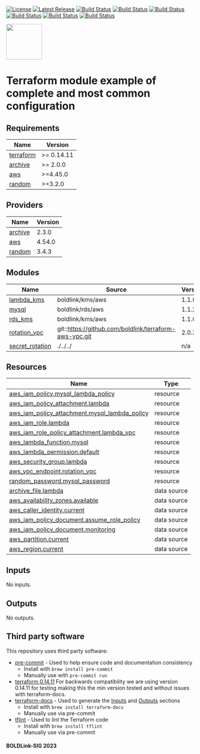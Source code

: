 [![License](https://img.shields.io/badge/License-Apache-blue.svg)](https://github.com/boldlink/terraform-aws-secretsmanager/blob/main/LICENSE)
[![Latest Release](https://img.shields.io/github/release/boldlink/terraform-aws-secretsmanager.svg)](https://github.com/boldlink/terraform-aws-secretsmanager/releases/latest)
[![Build Status](https://github.com/boldlink/terraform-aws-secretsmanager/actions/workflows/update.yaml/badge.svg)](https://github.com/boldlink/terraform-aws-secretsmanager/actions)
[![Build Status](https://github.com/boldlink/terraform-aws-secretsmanager/actions/workflows/release.yaml/badge.svg)](https://github.com/boldlink/terraform-aws-secretsmanager/actions)
[![Build Status](https://github.com/boldlink/terraform-aws-secretsmanager/actions/workflows/pre-commit.yaml/badge.svg)](https://github.com/boldlink/terraform-aws-secretsmanager/actions)
[![Build Status](https://github.com/boldlink/terraform-aws-secretsmanager/actions/workflows/pr-labeler.yaml/badge.svg)](https://github.com/boldlink/terraform-aws-secretsmanager/actions)
[![Build Status](https://github.com/boldlink/terraform-aws-secretsmanager/actions/workflows/checkov.yaml/badge.svg)](https://github.com/boldlink/terraform-aws-secretsmanager/actions)
[![Build Status](https://github.com/boldlink/terraform-aws-secretsmanager/actions/workflows/auto-badge.yaml/badge.svg)](https://github.com/boldlink/terraform-aws-secretsmanager/actions)

[<img src="https://avatars.githubusercontent.com/u/25388280?s=200&v=4" width="96"/>](https://boldlink.io)

# Terraform  module example of complete and most common configuration


<!-- BEGINNING OF PRE-COMMIT-TERRAFORM DOCS HOOK -->
## Requirements

| Name | Version |
|------|---------|
| <a name="requirement_terraform"></a> [terraform](#requirement\_terraform) | >= 0.14.11 |
| <a name="requirement_archive"></a> [archive](#requirement\_archive) | >= 2.0.0 |
| <a name="requirement_aws"></a> [aws](#requirement\_aws) | >=4.45.0 |
| <a name="requirement_random"></a> [random](#requirement\_random) | >=3.2.0 |

## Providers

| Name | Version |
|------|---------|
| <a name="provider_archive"></a> [archive](#provider\_archive) | 2.3.0 |
| <a name="provider_aws"></a> [aws](#provider\_aws) | 4.54.0 |
| <a name="provider_random"></a> [random](#provider\_random) | 3.4.3 |

## Modules

| Name | Source | Version |
|------|--------|---------|
| <a name="module_lambda_kms"></a> [lambda\_kms](#module\_lambda\_kms) | boldlink/kms/aws | 1.1.0 |
| <a name="module_mysql"></a> [mysql](#module\_mysql) | boldlink/rds/aws | 1.1.2 |
| <a name="module_rds_kms"></a> [rds\_kms](#module\_rds\_kms) | boldlink/kms/aws | 1.1.0 |
| <a name="module_rotation_vpc"></a> [rotation\_vpc](#module\_rotation\_vpc) | git::https://github.com/boldlink/terraform-aws-vpc.git | 2.0.3 |
| <a name="module_secret_rotation"></a> [secret\_rotation](#module\_secret\_rotation) | ./../../ | n/a |

## Resources

| Name | Type |
|------|------|
| [aws_iam_policy.mysql_lambda_policy](https://registry.terraform.io/providers/hashicorp/aws/latest/docs/resources/iam_policy) | resource |
| [aws_iam_policy_attachment.lambda](https://registry.terraform.io/providers/hashicorp/aws/latest/docs/resources/iam_policy_attachment) | resource |
| [aws_iam_policy_attachment.mysql_lambda_policy](https://registry.terraform.io/providers/hashicorp/aws/latest/docs/resources/iam_policy_attachment) | resource |
| [aws_iam_role.lambda](https://registry.terraform.io/providers/hashicorp/aws/latest/docs/resources/iam_role) | resource |
| [aws_iam_role_policy_attachment.lambda_vpc](https://registry.terraform.io/providers/hashicorp/aws/latest/docs/resources/iam_role_policy_attachment) | resource |
| [aws_lambda_function.mysql](https://registry.terraform.io/providers/hashicorp/aws/latest/docs/resources/lambda_function) | resource |
| [aws_lambda_permission.default](https://registry.terraform.io/providers/hashicorp/aws/latest/docs/resources/lambda_permission) | resource |
| [aws_security_group.lambda](https://registry.terraform.io/providers/hashicorp/aws/latest/docs/resources/security_group) | resource |
| [aws_vpc_endpoint.rotation_vpc](https://registry.terraform.io/providers/hashicorp/aws/latest/docs/resources/vpc_endpoint) | resource |
| [random_password.mysql_password](https://registry.terraform.io/providers/hashicorp/random/latest/docs/resources/password) | resource |
| [archive_file.lambda](https://registry.terraform.io/providers/hashicorp/archive/latest/docs/data-sources/file) | data source |
| [aws_availability_zones.available](https://registry.terraform.io/providers/hashicorp/aws/latest/docs/data-sources/availability_zones) | data source |
| [aws_caller_identity.current](https://registry.terraform.io/providers/hashicorp/aws/latest/docs/data-sources/caller_identity) | data source |
| [aws_iam_policy_document.assume_role_policy](https://registry.terraform.io/providers/hashicorp/aws/latest/docs/data-sources/iam_policy_document) | data source |
| [aws_iam_policy_document.monitoring](https://registry.terraform.io/providers/hashicorp/aws/latest/docs/data-sources/iam_policy_document) | data source |
| [aws_partition.current](https://registry.terraform.io/providers/hashicorp/aws/latest/docs/data-sources/partition) | data source |
| [aws_region.current](https://registry.terraform.io/providers/hashicorp/aws/latest/docs/data-sources/region) | data source |

## Inputs

No inputs.

## Outputs

No outputs.
<!-- END OF PRE-COMMIT-TERRAFORM DOCS HOOK -->

## Third party software
This repository uses third party software:
* [pre-commit](https://pre-commit.com/) - Used to help ensure code and documentation consistency
  * Install with `brew install pre-commit`
  * Manually use with `pre-commit run`
* [terraform 0.14.11](https://releases.hashicorp.com/terraform/0.14.11/) For backwards compatibility we are using version 0.14.11 for testing making this the min version tested and without issues with terraform-docs.
* [terraform-docs](https://github.com/segmentio/terraform-docs) - Used to generate the [Inputs](#Inputs) and [Outputs](#Outputs) sections
  * Install with `brew install terraform-docs`
  * Manually use via pre-commit
* [tflint](https://github.com/terraform-linters/tflint) - Used to lint the Terraform code
  * Install with `brew install tflint`
  * Manually use via pre-commit

#### BOLDLink-SIG 2023
